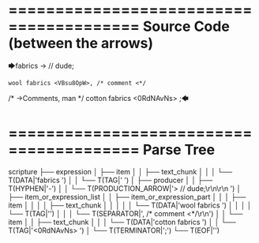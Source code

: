 ========================================
Source Code (between the arrows)
========================================

🡆fabrics <QuvD4gqX> ->        // dude;

    wool fabrics <VBsu8OpW>, /* comment <*/
/* ->Comments, man */     cotton fabrics <0RdNAvNs> ;🡄

========================================
Parse Tree
========================================

scripture
├── expression
│   ├── item
│   │   ├── text_chunk
│   │   │   └── T(DATA|'fabrics ')
│   │   └── T(TAG|'<QuvD4gqX> ')
│   ├── producer
│   │   ├── T(HYPHEN|'-')
│   │   └── T(PRODUCTION_ARROW|'>        // dude;\r\n\r\n    ')
│   ├── item_or_expression_list
│   │   ├── item_or_expression_part
│   │   │   ├── item
│   │   │   │   ├── text_chunk
│   │   │   │   │   └── T(DATA|'wool fabrics ')
│   │   │   │   └── T(TAG|'<VBsu8OpW>')
│   │   │   └── T(SEPARATOR|', /* comment <*/\r\n')
│   │   └── item
│   │       ├── text_chunk
│   │       │   └── T(DATA|'cotton fabrics ')
│   │       └── T(TAG|'<0RdNAvNs> ')
│   └── T(TERMINATOR|';')
└── T(EOF|'<EOF>')